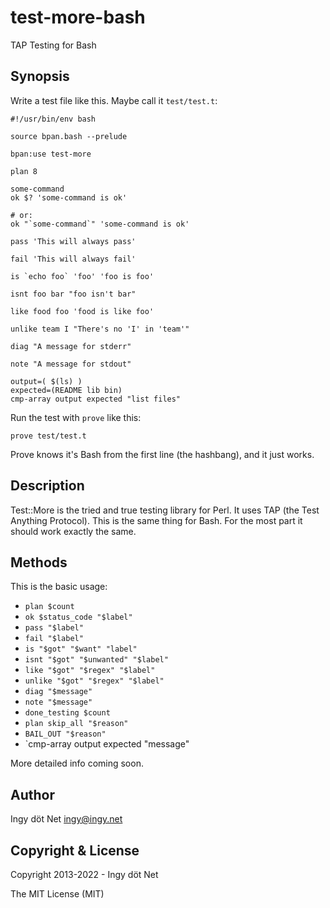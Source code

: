 test-more-bash
==============

TAP Testing for Bash

## Synopsis

Write a test file like this. Maybe call it `test/test.t`:
```
#!/usr/bin/env bash

source bpan.bash --prelude

bpan:use test-more

plan 8

some-command
ok $? 'some-command is ok'

# or:
ok "`some-command`" 'some-command is ok'

pass 'This will always pass'

fail 'This will always fail'

is `echo foo` 'foo' 'foo is foo'

isnt foo bar "foo isn't bar"

like food foo 'food is like foo'

unlike team I "There's no 'I' in 'team'"

diag "A message for stderr"

note "A message for stdout"

output=( $(ls) )
expected=(README lib bin)
cmp-array output expected "list files"
```

Run the test with `prove` like this:
```
prove test/test.t
```

Prove knows it's Bash from the first line (the hashbang), and it just works.

## Description

Test::More is the tried and true testing library for Perl.
It uses TAP (the Test Anything Protocol).
This is the same thing for Bash.
For the most part it should work exactly the same.

## Methods

This is the basic usage:

* `plan $count`
* `ok $status_code "$label"`
* `pass "$label"`
* `fail "$label"`
* `is "$got" "$want" "label"`
* `isnt "$got" "$unwanted" "$label"`
* `like "$got" "$regex" "$label"`
* `unlike "$got" "$regex" "$label"`
* `diag "$message"`
* `note "$message"`
* `done_testing $count`
* `plan skip_all "$reason"`
* `BAIL_OUT "$reason"`
* `cmp-array output expected "message"

More detailed info coming soon.

## Author

Ingy döt Net <ingy@ingy.net>

## Copyright & License

Copyright 2013-2022 - Ingy döt Net

The MIT License (MIT)
